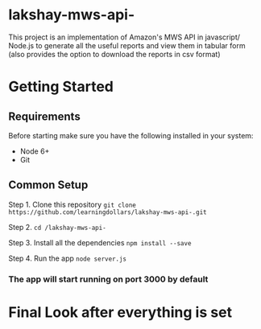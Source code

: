 # lakshay-mws-api-
This project is an implementation of Amazon's MWS API in javascript/ Node.js to generate all the useful reports and view them in tabular form (also provides the option to download the reports in csv format)

# Getting Started

## Requirements
Before starting make sure you have the following installed in your system: 
* Node 6+
* Git

## Common Setup
Step 1. Clone this repository
``` git clone https://github.com/learningdollars/lakshay-mws-api-.git ```

Step 2. ``` cd /lakshay-mws-api- ```

Step 3. Install all the dependencies
``` npm install --save ```

Step 4. Run the app 
``` node server.js ```

### The app will start running on port 3000 by default

# Final Look after everything is set
